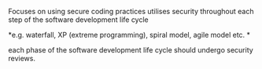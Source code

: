 Focuses on using secure coding practices
utilises security throughout each step of the software development life cycle 

*e.g. waterfall, XP (extreme programming), spiral model, agile model etc. *

each phase of the software development life cycle should undergo security reviews.
